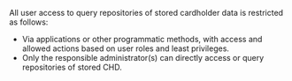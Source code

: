 All user access to query repositories of stored cardholder data is restricted as follows:

- Via applications or other programmatic methods, with access and allowed actions based on user roles and least privileges.
- Only the responsible administrator(s) can directly access or query repositories of stored CHD.
